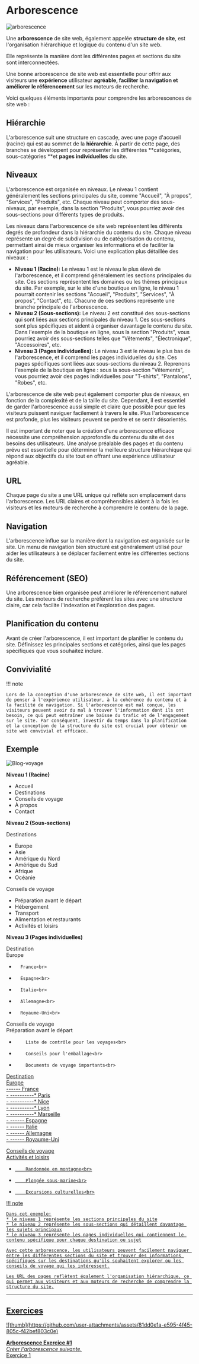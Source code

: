# Arborescence

![arborescence](https://github.com/user-attachments/assets/b46ab75f-bc61-4778-9af7-d17cb8dd177c)

Une **arborescence** de site web, également appelée **structure de site**, est l'organisation hiérarchique et logique du contenu d'un site web.

Elle représente la manière dont les différentes pages et sections du site sont interconnectées.

Une bonne arborescence de site web est essentielle pour offrir aux visiteurs une **expérience** utilisateur **agréable, faciliter la navigation et améliorer le référencement** sur les moteurs de recherche.

Voici quelques éléments importants pour comprendre les arborescences de site web :

## Hiérarchie

L'arborescence suit une structure en cascade, avec une page d'accueil (racine) qui est au sommet de la **hiérarchie**. À partir de cette page, des branches se développent pour représenter les différentes **catégories, sous-catégories **et **pages individuelles** du site.

## Niveaux

L'arborescence est organisée en niveaux. Le niveau 1 contient généralement les sections principales du site, comme "Accueil", "À propos", "Services", "Produits", etc. Chaque niveau peut comporter des sous-niveaux, par exemple, dans la section "Produits", vous pourriez avoir des sous-sections pour différents types de produits.


Les niveaux dans l'arborescence de site web représentent les différents degrés de profondeur dans la hiérarchie du contenu du site. Chaque niveau représente un degré de subdivision ou de catégorisation du contenu, permettant ainsi de mieux organiser les informations et de faciliter la navigation pour les utilisateurs. Voici une explication plus détaillée des niveaux :

- **Niveau 1 (Racine):** Le niveau 1 est le niveau le plus élevé de l'arborescence, et il comprend généralement les sections principales du site. Ces sections représentent les domaines ou les thèmes principaux du site. Par exemple, sur le site d'une boutique en ligne, le niveau 1 pourrait contenir les sections "Accueil", "Produits", "Services", "À propos", "Contact", etc. Chacune de ces sections représente une branche principale de l'arborescence.
- **Niveau 2 (Sous-sections):** Le niveau 2 est constitué des sous-sections qui sont liées aux sections principales du niveau 1. Ces sous-sections sont plus spécifiques et aident à organiser davantage le contenu du site. Dans l'exemple de la boutique en ligne, sous la section "Produits", vous pourriez avoir des sous-sections telles que "Vêtements", "Électronique", "Accessoires", etc.
- **Niveau 3 (Pages individuelles):** Le niveau 3 est le niveau le plus bas de l'arborescence, et il comprend les pages individuelles du site. Ces pages spécifiques sont liées aux sous-sections du niveau 2. Reprenons l'exemple de la boutique en ligne : sous la sous-section "Vêtements", vous pourriez avoir des pages individuelles pour "T-shirts", "Pantalons", "Robes", etc.

L'arborescence de site web peut également comporter plus de niveaux, en fonction de la complexité et de la taille du site. Cependant, il est essentiel de garder l'arborescence aussi simple et claire que possible pour que les visiteurs puissent naviguer facilement à travers le site. Plus l'arborescence est profonde, plus les visiteurs peuvent se perdre et se sentir désorientés.

Il est important de noter que la création d'une arborescence efficace nécessite une compréhension approfondie du contenu du site et des besoins des utilisateurs. Une analyse préalable des pages et du contenu prévu est essentielle pour déterminer la meilleure structure hiérarchique qui répond aux objectifs du site tout en offrant une expérience utilisateur agréable.

## URL

Chaque page du site a une URL unique qui reflète son emplacement dans l'arborescence. Les URL claires et compréhensibles aident à la fois les visiteurs et les moteurs de recherche à comprendre le contenu de la page.

## Navigation

L'arborescence influe sur la manière dont la navigation est organisée sur le site. Un menu de navigation bien structuré est généralement utilisé pour aider les utilisateurs à se déplacer facilement entre les différentes sections du site.

## Référencement (SEO)

Une arborescence bien organisée peut améliorer le référencement naturel du site. Les moteurs de recherche préfèrent les sites avec une structure claire, car cela facilite l'indexation et l'exploration des pages.

## Planification du contenu

Avant de créer l'arborescence, il est important de planifier le contenu du site. Définissez les principales sections et catégories, ainsi que les pages spécifiques que vous souhaitez inclure.

## Convivialité

!!! note

    Lors de la conception d'une arborescence de site web, il est important de penser à l'expérience utilisateur, à la cohérence du contenu et à la facilité de navigation. Si l'arborescence est mal conçue, les visiteurs peuvent avoir du mal à trouver l'information dont ils ont besoin, ce qui peut entraîner une baisse du trafic et de l'engagement sur le site. Par conséquent, investir du temps dans la planification et la conception de la structure du site est crucial pour obtenir un site web convivial et efficace.

## Exemple

![Blog-voyage](https://github.com/user-attachments/assets/e9a70e4e-9684-429f-8e56-da6e3a6990d0)

**Niveau 1 (Racine)**

- Accueil
- Destinations
- Conseils de voyage
- À propos
- Contact

**Niveau 2 (Sous-sections)**

Destinations
  - Europe
  - Asie
  - Amérique du Nord
  - Amérique du Sud
  - Afrique
  - Océanie

Conseils de voyage
  - Préparation avant le départ
  - Hébergement
  - Transport
  - Alimentation et restaurants
  - Activités et loisirs

**Niveau 3 (Pages individuelles)**

Destination<br>
  Europe<br>
-       France<br>
-       Espagne<br>
-       Italie<br>
-       Allemagne<br>
-       Royaume-Uni<br>


Conseils de voyage<br>
    Préparation avant le départ<br>
-         Liste de contrôle pour les voyages<br>
-         Conseils pour l'emballage<br>
-         Documents de voyage importants<br>

<u>Destination<u><br>
       Europe<br>
        ------ France<br>
    -   ----------*  Paris<br>
    -   ----------*  Nice<br>
    -   ----------*  Lyon<br>
    -   ----------*  Marseille<br>
    -   ------ Espagne<br>
    -   ------ Italie<br>
    -   ------ Allemagne<br>
    -   ------ Royaume-Uni<br>

Conseils de voyage<br>
    Activités et loisirs<br>
-         Randonnée en montagne<br>
-         Plongée sous-marine<br>
-         Excursions culturelles<br>

!!! note

    Dans cet exemple:
    * le niveau 1 représente les sections principales du site
    * le niveau 2 représente les sous-sections qui détaillent davantage les sujets principaux
    * le niveau 3 représente les pages individuelles qui contiennent le contenu spécifique pour chaque destination ou sujet

    Avec cette arborescence, les utilisateurs peuvent facilement naviguer entre les différentes sections du site et trouver des informations spécifiques sur les destinations qu'ils souhaitent explorer ou les conseils de voyage qui les intéressent.
  
    Les URL des pages reflètent également l'organisation hiérarchique, ce qui permet aux visiteurs et aux moteurs de recherche de comprendre la structure du site.

---

## Exercices

<div class="grid grid-auto" markdown>
  ![thumb](https://github.com/user-attachments/assets/81dd0e1a-e595-4f45-805c-f42bef803c0e)



  **Arborescence Exercice #1**<br>
  _Créer l'arborescence suivante._<br>
  [Exercice 1](https://google.ca)
  
</div>
